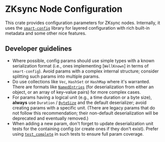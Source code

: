 # ZKsync Node Configuration

This crate provides configuration parameters for ZKsync nodes. Internally, it uses the [`smart-config`] library for
layered configuration with rich built-in metadata and some other nice features.

## Developer guidelines

- Where possible, config params should use simple types with a known serialization format (i.e., ones implementing
  [`WellKnown`] in terms of `smart-config`). Avoid params with a complex internal structure; consider splitting such
  params into multiple params.
- Do use collections like `Vec`, `HashSet` or `HashMap` where it's warranted. There are formats like [`NamedEntries`]
  (for deserialization from either an object, or an array of key–value pairs) for more complex cases.
- For params having a logical unit (e.g., a time duration or a byte size), **always** use `Duration` / [`ByteSize`] and
  the default deserializer; avoid creating params with a specific unit. (There are legacy params that do not follow this
  recommendation; their non-default deserialization will be deprecated and eventually removed.)
- When adding a new param, don't forget to update deserialization unit tests for the containing config (or create ones
  if they don't exist). Prefer using [`test_complete`] in such tests to ensure full param coverage.

[`smart-config`]: https://matter-labs.github.io/smart-config/smart_config/
[`WellKnown]: https://matter-labs.github.io/smart-config/smart_config/de/trait.WellKnown.html
[`NamedEntries`]: https://matter-labs.github.io/smart-config/smart_config/de/struct.NamedEntries.html
[`ByteSize`]: https://matter-labs.github.io/smart-config/smart_config/struct.ByteSize.html
[`test_complete`]: https://matter-labs.github.io/smart-config/smart_config/testing/fn.test_complete.html
